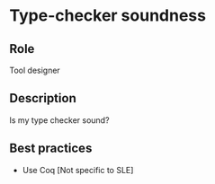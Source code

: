 # Type-checker soundness

## Role

Tool designer  

## Description

Is my type checker sound?  

## Best practices

* Use Coq [Not specific to SLE]

